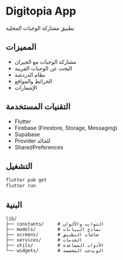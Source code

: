 # Digitopia App

تطبيق مشاركة الوجبات المحلية

## المميزات
- مشاركة الوجبات مع الجيران
- البحث عن الوجبات القريبة
- نظام الدردشة
- الخرائط والمواقع
- الإشعارات

## التقنيات المستخدمة
- Flutter
- Firebase (Firestore, Storage, Messaging)
- Supabase
- Provider للحالة
- SharedPreferences

## التشغيل
```bash
flutter pub get
flutter run
```

## البنية
```
lib/
├── constants/     # الثوابت والألوان
├── models/        # نماذج البيانات
├── screens/       # شاشات التطبيق
├── services/      # الخدمات
├── utils/         # الأدوات المساعدة
└── widgets/       # الويدجت المخصصة
```